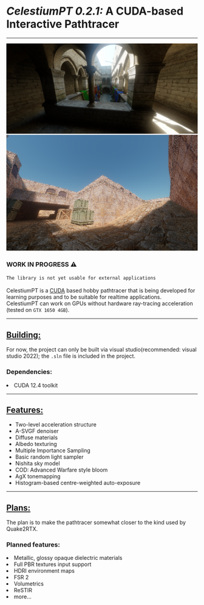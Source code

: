 <h1><em>CelestiumPT 0.2.1:</em> A CUDA-based Interactive Pathtracer</h1>
<hr>
<img src="assets/repo_splash4.png">
<img src="assets/repo_splash5.png">
<h3>WORK IN PROGRESS ⚠</h3>
<code>The library is not yet usable for external applications</code><br><br>
CelestiumPT is a <a href="https://developer.nvidia.com/cuda-zone#:~:text=CUDA%C2%AE%20is%20a%20parallel,harnessing%20the%20power%20of%20GPUs.">CUDA</a> based hobby pathtracer that is being developed for learning purposes and to be suitable for realtime applications.<br>
CelestiumPT can work on GPUs without hardware ray-tracing acceleration (tested on <code>GTX 1650 4GB</code>).

<hr>
<h2><u>Building:</u></h2>
For now, the project can only be built via  visual studio(recommended: visual studio 2022); the <code>.sln</code> file is included in the project.

<h3>Dependencies:</h3>
<li>CUDA 12.4 toolkit

<hr>
<h2><u>Features:</u></h2>
<ul>
<li>Two-level acceleration structure</li>
<li>A-SVGF denoiser</li>
<li>Diffuse materials</li>
<li>Albedo texturing</li>
<li>Multiple Importance Sampling</li>
<li>Basic random light sampler</li>
<li>Nishita sky model</li>
<li>COD: Advanced Warfare style bloom</li>
<li>AgX tonemapping</li>
<li>Histogram-based centre-weighted auto-exposure</li>
</ul>

<hr>
<h2><u>Plans:</u></h2>
The plan is to make the pathtracer somewhat closer to the kind used by Quake2RTX.

<h3>Planned features:</h3>
<li>Metallic, glossy opaque dielectric materials</li>
<li>Full PBR textures input support</li>
<li>HDRI environment maps</li>
<li>FSR 2</li>
<li>Volumetrics</li>
<li>ReSTIR</li>
<li>more...</li>